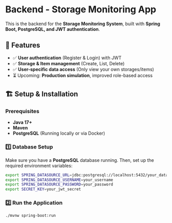 # Backend - Storage Monitoring App

This is the backend for the **Storage Monitoring System**, built with **Spring Boot, PostgreSQL, and JWT authentication**.

## 🚀 Features
- ✅ **User authentication** (Register & Login) with JWT
- ✅ **Storage & Item management** (Create, List, Delete)
- ✅ **User-specific data access** (Only view your own storages/items)
- ⏳ Upcoming: **Production simulation**, improved role-based access

## 🏗 Setup & Installation

### **Prerequisites**
- **Java 17+**
- **Maven**
- **PostgreSQL** (Running locally or via Docker)

### **1️⃣ Database Setup**
Make sure you have a **PostgreSQL** database running. Then, set up the required environment variables:

```sh
export SPRING_DATASOURCE_URL=jdbc:postgresql://localhost:5432/your_database
export SPRING_DATASOURCE_USERNAME=your_username
export SPRING_DATASOURCE_PASSWORD=your_password
export SECRET_KEY=your_jwt_secret
```

### **2️⃣ Run the Application**
```sh
./mvnw spring-boot:run
```